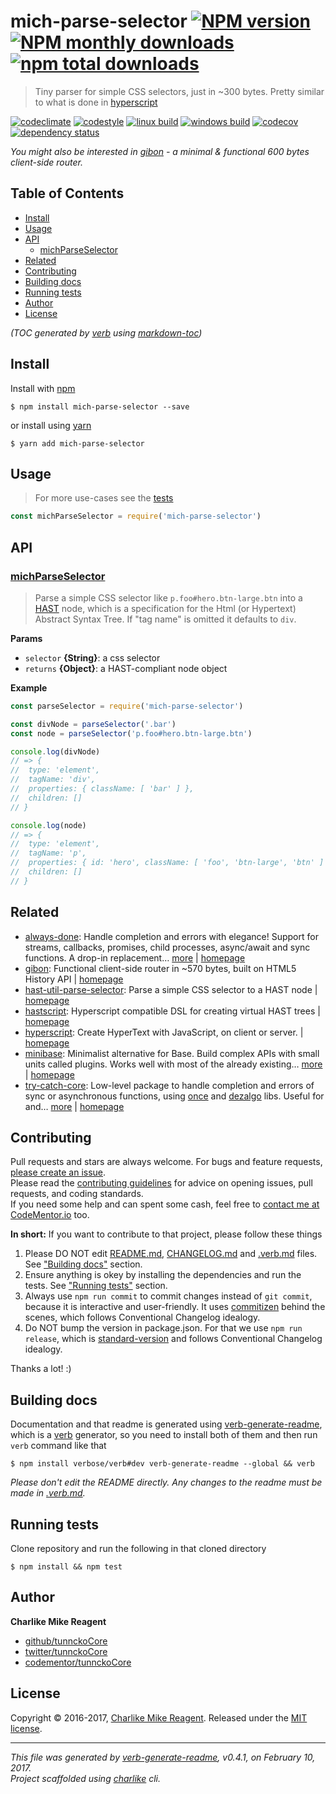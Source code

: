 # mich-parse-selector [![NPM version](https://img.shields.io/npm/v/mich-parse-selector.svg?style=flat)](https://www.npmjs.com/package/mich-parse-selector) [![NPM monthly downloads](https://img.shields.io/npm/dm/mich-parse-selector.svg?style=flat)](https://npmjs.org/package/mich-parse-selector) [![npm total downloads][downloads-img]][downloads-url]

> Tiny parser for simple CSS selectors, just in ~300 bytes.  Pretty similar to what is done in [hyperscript][]

[![codeclimate][codeclimate-img]][codeclimate-url] 
[![codestyle][standard-img]][standard-url] 
[![linux build][travis-img]][travis-url] 
[![windows build][appveyor-img]][appveyor-url] 
[![codecov][coverage-img]][coverage-url] 
[![dependency status][david-img]][david-url]

_You might also be interested in [gibon][] - a minimal & functional 600 bytes client-side router._

## Table of Contents
- [Install](#install)
- [Usage](#usage)
- [API](#api)
  * [michParseSelector](#michparseselector)
- [Related](#related)
- [Contributing](#contributing)
- [Building docs](#building-docs)
- [Running tests](#running-tests)
- [Author](#author)
- [License](#license)

_(TOC generated by [verb](https://github.com/verbose/verb) using [markdown-toc](https://github.com/jonschlinkert/markdown-toc))_

## Install
Install with [npm](https://www.npmjs.com/)

```
$ npm install mich-parse-selector --save
```

or install using [yarn](https://yarnpkg.com)

```
$ yarn add mich-parse-selector
```

## Usage
> For more use-cases see the [tests](test.js)

```js
const michParseSelector = require('mich-parse-selector')
```

## API

### [michParseSelector](index.js#L46)
> Parse a simple CSS selector like `p.foo#hero.btn-large.btn` into a [HAST](https://github.com/syntax-tree/hast) node, which is a specification for the Html (or Hypertext) Abstract Syntax Tree. If "tag name" is omitted it defaults to `div`.

**Params**

* `selector` **{String}**: a css selector    
* `returns` **{Object}**: a HAST-compliant node object  

**Example**

```js
const parseSelector = require('mich-parse-selector')

const divNode = parseSelector('.bar')
const node = parseSelector('p.foo#hero.btn-large.btn')

console.log(divNode)
// => {
//  type: 'element',
//  tagName: 'div',
//  properties: { className: [ 'bar' ] },
//  children: []
// }

console.log(node)
// => {
//  type: 'element',
//  tagName: 'p',
//  properties: { id: 'hero', className: [ 'foo', 'btn-large', 'btn' ] },
//  children: []
// }
```

## Related
- [always-done](https://www.npmjs.com/package/always-done): Handle completion and errors with elegance! Support for streams, callbacks, promises, child processes, async/await and sync functions. A drop-in replacement… [more](https://github.com/hybridables/always-done#readme) | [homepage](https://github.com/hybridables/always-done#readme "Handle completion and errors with elegance! Support for streams, callbacks, promises, child processes, async/await and sync functions. A drop-in replacement for [async-done][] - pass 100% of its tests plus more")
- [gibon](https://www.npmjs.com/package/gibon): Functional client-side router in ~570 bytes, built on HTML5 History API | [homepage](https://github.com/tunnckocore/gibon#readme "Functional client-side router in ~570 bytes, built on HTML5 History API")
- [hast-util-parse-selector](https://www.npmjs.com/package/hast-util-parse-selector): Parse a simple CSS selector to a HAST node | [homepage](https://github.com/wooorm/hast-util-parse-selector#readme "Parse a simple CSS selector to a HAST node")
- [hastscript](https://www.npmjs.com/package/hastscript): Hyperscript compatible DSL for creating virtual HAST trees | [homepage](https://github.com/wooorm/hastscript#readme "Hyperscript compatible DSL for creating virtual HAST trees")
- [hyperscript](https://www.npmjs.com/package/hyperscript): Create HyperText with JavaScript, on client or server. | [homepage](https://github.com/dominictarr/hyperscript "Create HyperText with JavaScript, on client or server.")
- [minibase](https://www.npmjs.com/package/minibase): Minimalist alternative for Base. Build complex APIs with small units called plugins. Works well with most of the already existing… [more](https://github.com/node-minibase/minibase#readme) | [homepage](https://github.com/node-minibase/minibase#readme "Minimalist alternative for Base. Build complex APIs with small units called plugins. Works well with most of the already existing [base][] plugins.")
- [try-catch-core](https://www.npmjs.com/package/try-catch-core): Low-level package to handle completion and errors of sync or asynchronous functions, using [once][] and [dezalgo][] libs. Useful for and… [more](https://github.com/hybridables/try-catch-core#readme) | [homepage](https://github.com/hybridables/try-catch-core#readme "Low-level package to handle completion and errors of sync or asynchronous functions, using [once][] and [dezalgo][] libs. Useful for and used in higher-level libs such as [always-done][] to handle completion of anything.")

## Contributing
Pull requests and stars are always welcome. For bugs and feature requests, [please create an issue](https://github.com/tunnckoCore/mich-parse-selector/issues/new).  
Please read the [contributing guidelines](CONTRIBUTING.md) for advice on opening issues, pull requests, and coding standards.  
If you need some help and can spent some cash, feel free to [contact me at CodeMentor.io](https://www.codementor.io/tunnckocore?utm_source=github&utm_medium=button&utm_term=tunnckocore&utm_campaign=github) too.

**In short:** If you want to contribute to that project, please follow these things

1. Please DO NOT edit [README.md](README.md), [CHANGELOG.md](CHANGELOG.md) and [.verb.md](.verb.md) files. See ["Building docs"](#building-docs) section.
2. Ensure anything is okey by installing the dependencies and run the tests. See ["Running tests"](#running-tests) section.
3. Always use `npm run commit` to commit changes instead of `git commit`, because it is interactive and user-friendly. It uses [commitizen][] behind the scenes, which follows Conventional Changelog idealogy.
4. Do NOT bump the version in package.json. For that we use `npm run release`, which is [standard-version][] and follows Conventional Changelog idealogy.

Thanks a lot! :)

## Building docs
Documentation and that readme is generated using [verb-generate-readme][], which is a [verb][] generator, so you need to install both of them and then run `verb` command like that

```
$ npm install verbose/verb#dev verb-generate-readme --global && verb
```

_Please don't edit the README directly. Any changes to the readme must be made in [.verb.md](.verb.md)._

## Running tests
Clone repository and run the following in that cloned directory

```
$ npm install && npm test
```

## Author
**Charlike Mike Reagent**

+ [github/tunnckoCore](https://github.com/tunnckoCore)
+ [twitter/tunnckoCore](https://twitter.com/tunnckoCore)
+ [codementor/tunnckoCore](https://codementor.io/tunnckoCore)

## License
Copyright © 2016-2017, [Charlike Mike Reagent](http://i.am.charlike.online). Released under the [MIT license](LICENSE).

***

_This file was generated by [verb-generate-readme](https://github.com/verbose/verb-generate-readme), v0.4.1, on February 10, 2017._  
_Project scaffolded using [charlike][] cli._

[always-done]: https://github.com/hybridables/always-done
[async-done]: https://github.com/gulpjs/async-done
[base]: https://github.com/node-base/base
[charlike]: https://github.com/tunnckocore/charlike
[commitizen]: https://github.com/commitizen/cz-cli
[dezalgo]: https://github.com/npm/dezalgo
[hyperscript]: https://github.com/dominictarr/hyperscript
[once]: https://github.com/isaacs/once
[standard-version]: https://github.com/conventional-changelog/standard-version
[verb-generate-readme]: https://github.com/verbose/verb-generate-readme
[verb]: https://github.com/verbose/verb

[downloads-url]: https://www.npmjs.com/package/mich-parse-selector
[downloads-img]: https://img.shields.io/npm/dt/mich-parse-selector.svg

[codeclimate-url]: https://codeclimate.com/github/tunnckoCore/mich-parse-selector
[codeclimate-img]: https://img.shields.io/codeclimate/github/tunnckoCore/mich-parse-selector.svg

[travis-url]: https://travis-ci.org/tunnckoCore/mich-parse-selector
[travis-img]: https://img.shields.io/travis/tunnckoCore/mich-parse-selector/master.svg?label=linux

[appveyor-url]: https://ci.appveyor.com/project/tunnckoCore/mich-parse-selector
[appveyor-img]: https://img.shields.io/appveyor/ci/tunnckoCore/mich-parse-selector/master.svg?label=windows

[coverage-url]: https://codecov.io/gh/tunnckoCore/mich-parse-selector
[coverage-img]: https://img.shields.io/codecov/c/github/tunnckoCore/mich-parse-selector/master.svg

[david-url]: https://david-dm.org/tunnckoCore/mich-parse-selector
[david-img]: https://img.shields.io/david/tunnckoCore/mich-parse-selector.svg

[standard-url]: https://github.com/feross/standard
[standard-img]: https://img.shields.io/badge/code%20style-standard-brightgreen.svg

[gibon]: https://github.com/tunnckocore/gibon